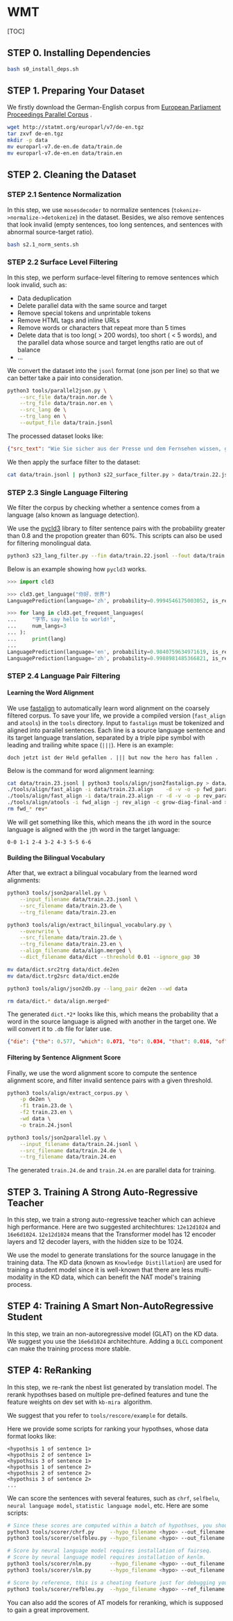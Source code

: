 # WMT

[TOC]

## STEP 0. Installing Dependencies

```bash
bash s0_install_deps.sh
```

## STEP 1. Preparing Your Dataset

We firstly download the German-English corpus from [European Parliament Proceedings Parallel Corpus](http://statmt.org/europarl/) .

```bash
wget http://statmt.org/europarl/v7/de-en.tgz
tar zxvf de-en.tgz
mkdir -p data
mv europarl-v7.de-en.de data/train.de
mv europarl-v7.de-en.en data/train.en
```

## STEP 2. Cleaning the Dataset

### STEP 2.1 Sentence Normalization

In this step, we use `mosesdecoder` to normalize sentences (`tokenize->normalize->detokenize`) in the dataset. Besides, we also remove sentences that look invalid (empty sentences, too long sentences, and sentences with abnormal source-target ratio).

```bash
bash s2.1_norm_sents.sh
```

### STEP 2.2 Surface Level Filtering

In this step, we perform surface-level filtering to remove sentences which look invalid, such as:

- Data deduplication
- Delete parallel data with the same source and target
- Remove special tokens and unprintable tokens
- Remove HTML tags and inline URLs
- Remove words or characters that repeat more than 5 times
- Delete data that is too long( > 200 words), too short ( < 5 words), and the parallel data whose source and target lengths ratio are out of balance
- ...

We convert the dataset into the `jsonl` format (one json per line) so that we can better take a pair into consideration.

```bash
python3 tools/parallel2json.py \
    --src_file data/train.nor.de \
    --trg_file data/train.nor.en \
    --src_lang de \
    --trg_lang en \
    --output_file data/train.jsonl
```

The processed dataset looks like:
```json
{"src_text": "Wie Sie sicher aus der Presse und dem Fernsehen wissen, gab es in Sri Lanka mehrere Bombenexplosionen mit zahlreichen Toten.", "trg_text": "You will be aware from the press and television that there have been a number of bomb explosions and killings in Sri Lanka.", "src_lang": "de", "trg_lang": "en", "data_source": "train.nor.de", "monolingual": false, "pseudo": false, "preprocessed": false, "is_filtered": false, "filtered_func": null}
```

We then apply the surface filter to the dataset:

```bash
cat data/train.jsonl | python3 s22_surface_filter.py > data/train.22.jsonl
```

### STEP 2.3 Single Language Filtering

We filter the corpus by checking whether a sentence comes from a language (also known as language detection).

We use the [pycld3](https://pypi.org/project/pycld3) library to filter sentence pairs with the probability greater than 0.8 and the propotion greater than 60%. This scripts can also be used for filtering monolingual data.


```bash
python3 s23_lang_filter.py --fin data/train.22.jsonl --fout data/train.23.jsonl
```

Below is an example showing how `pycld3` works.

```python
>>> import cld3

>>> cld3.get_language("你好，世界")
LanguagePrediction(language='zh', probability=0.9994546175003052, is_reliable=True, proportion=1.0)

>>> for lang in cld3.get_frequent_languages(
...     "字节，say hello to world!",
...     num_langs=3
... ):
...     print(lang)
...
LanguagePrediction(language='en', probability=0.9840759634971619, is_reliable=True, proportion=0.7755101919174194)
LanguagePrediction(language='zh', probability=0.9988981485366821, is_reliable=True, proportion=0.22448979318141937)]
```


### STEP 2.4 Language Pair Filtering

#### Learning the Word Alignment

We use [fastalign](https://github.com/clab/fast_align) to automatically learn word alignment on the coarsely filtered corpus. To save your life, we provide a compiled version (`fast_align` and `atools`) in the `tools` directory. Input to `fastalign` must be tokenized and aligned into parallel sentences. Each line is a source language sentence and its target language translation, separated by a triple pipe symbol with leading and trailing white space (`|||`). Here is an example:

```
doch jetzt ist der Held gefallen . ||| but now the hero has fallen .
```

Below is the command for word alignment learning:

```bash
cat data/train.23.jsonl | python3 tools/align/json2fastalign.py > data/train.23.align
./tools/align/fast_align -i data/train.23.align    -d -v -o -p fwd_params >fwd_align 2>fwd_err
./tools/align/fast_align -i data/train.23.align -r -d -v -o -p rev_params >rev_align 2>rev_err
./tools/align/atools -i fwd_align -j rev_align -c grow-diag-final-and >data/align.merged
rm fwd_* rev*
```

We will get something like this, which means the `i`th word in the source language is aligned with the `j`th word in the target language:

```
0-0 1-1 2-4 3-2 4-3 5-5 6-6
```

#### Building the Bilingual Vocabulary

After that, we extract a bilingual vocabulary from the learned word alignments:

```bash
python3 tools/json2parallel.py \
    --input_filename data/train.23.jsonl \
    --src_filename data/train.23.de \
    --trg_filename data/train.23.en 

python3 tools/align/extract_bilingual_vocabulary.py \
    --overwrite \
    --src_filename data/train.23.de \
    --trg_filename data/train.23.en \
    --align_filename data/align.merged \
    --dict_filename data/dict --threshold 0.01 --ignore_gap 30 

mv data/dict.src2trg data/dict.de2en
mv data/dict.trg2src data/dict.en2de

python3 tools/align/json2db.py --lang_pair de2en --wd data

rm data/dict.* data/align.merged*
```

The generated `dict.*2*` looks like this, which means the probability that a word in the source language is aligned with another in the target one. We will convert it to `.db` file for later use.

```json
{"die": {"the": 0.577, "which": 0.071, "to": 0.034, "that": 0.016, "of": 0.015, "for": 0.012}}
```

#### Filtering by Sentence Alignment Score

Finally, we use the word alignment score to compute the sentence alignment score, and filter invalid sentence pairs with a given threshold.

```bash
python3 tools/align/extract_corpus.py \
    -p de2en \
    -f1 train.23.de \
    -f2 train.23.en \
    -wd data \
    -o train.24.jsonl

python3 tools/json2parallel.py \
    --input_filename data/train.24.jsonl \
    --src_filename data/train.24.de \
    --trg_filename data/train.24.en 
```

The generated `train.24.de` and `train.24.en` are parallel data for training.


## STEP 3. Training A Strong Auto-Regressive Teacher

In this step, we train a strong auto-regressive teacher which can achieve high performance. Here are two suggested architechtures: `12e12d1024` and `16e6d1024`. `12e12d1024` means that the Transformer model has 12 encoder layers and 12 decoder layers, with the hidden size to be 1024.

We use the model to generate translations for the source lanugage in the training data. The KD data (known as `Knowledge Distillation`) are used for training a student model  since it is well-known that there are less multi-modality in the KD data, which can benefit the NAT model's training process.

## STEP 4: Training A Smart Non-AutoRegressive Student

In this step, we train an non-autoregressive model (GLAT) on the KD data. We suggest you use the `16e6d1024` architechture. Adding a `DLCL` component can make the training process more stable.

## STEP 4: ReRanking

In this step, we re-rank the nbest list generated by translation model. The rerank hypothses based on multiple pre-defined features and tune the feature weights on dev set with `kb-mira `algorithm.

We suggest that you refer to `tools/rescore/example` for details.

Here we provide some scripts for ranking your hypothses, whose data format looks like:

```
<hypothsis 1 of sentence 1>
<hypothsis 2 of sentence 1>
<hypothsis 3 of sentence 1>
<hypothsis 1 of sentence 2>
<hypothsis 2 of sentence 2>
<hypothsis 3 of sentence 2>
...
```

We can score the sentences with several features, such as `chrf`, `selfbelu`, `neural language model`, `statistic language model`, etc. Here are some scripts:

```bash
# Since these scores are computed within a batch of hypothses, you should specify the number of candidates.
python3 tools/scorer/chrf.py     --hypo_filename <hypo> --out_filename <out> --num_candidates <num>
python3 tools/scorer/selfbleu.py --hypo_filename <hypo> --out_filename <out> --num_candidates <num>

# Score by neural language model requires installation of fairseq.
# Score by neural language model requires installation of kenlm.
python3 tools/scorer/nlm.py      --hypo_filename <hypo> --out_filename <out>
python3 tools/scorer/slm.py      --hypo_filename <hypo> --out_filename <out>

# Score by reference, this is a cheating feature just for debugging your reranker.
python3 tools/scorer/refbleu.py  --hypo_filename <hypo> --ref_filename <ref> --out_filename <out>
```

You can also add the scores of AT models for reranking, which is supposed to gain a great improvement.

